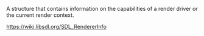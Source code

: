 A structure that contains information on the capabilities of a render driver or the current render context.

https://wiki.libsdl.org/SDL_RendererInfo
